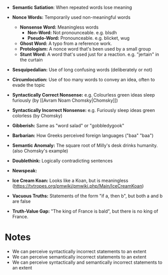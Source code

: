 - **Semantic Satiation**: When repeated words lose meaning
- **Nonce Words:** Temporarily used non-meaningful words
	- **Nonsense Word:** Meaningless words
		- **Non-Word:** Not pronounceable. e.g. blsdh
		- **Pseudo-Word:** Pronounceable. e.g. blicket, wug
	- **Ghost Word:** A typo from a reference work.
	- **Protologism:** A nonce word that's been used by a small group
	- **Stunt Word:** A word that's used just for a reaction. e.g. "jertain" in the curtain

- **Sesquipedalian:** Use of long confusing words (deliberately or not)
- **Circumlocution:** Use of too many words to convey an idea, often to evade the topic


- **Syntactically Correct Nonsense:** e.g. Colourless green ideas sleep furiously (by [[Avram Noam Chomsky|Chomsky]])
- **Syntactically Incorrect Nonsense:** e.g. Furiously sleep ideas green colorless (by Chomsky)
- **Gibberish:** Same as "word salad" or "gobbledygook"
- **Barbarian:** How Greeks perceived foreign languages ("baa" "baa")

- **Semantic Anomaly:** The square root of Milly's desk drinks humanity. (also Chomsky's example)

- **Doublethink:** Logically contradicting sentences
- **Newspeak:** 

- **Ice Cream Koan:** Looks like a Koan, but is meaningless (https://tvtropes.org/pmwiki/pmwiki.php/Main/IceCreamKoan)
- **Vacuous Truths:** Statements of the form "if a, then b", but both a and b are false
- **Truth-Value Gap:** "The king of France is bald", but there is no king of France.
# Notes
- We can perceive syntactically incorrect statements to an extent
- We can perceive semantically incorrect statements to an extent
- We can perceive syntactically and semantically incorrect statements to an extent